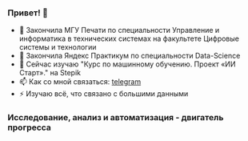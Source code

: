 ### Привет! 👋

- 🔭 Закончила МГУ Печати по специальности Управление и информатика в технических системах на факультете Цифровые системы и технологии
- 🔭 Закончила Яндекс Практикум по специальности Data-Science
- 🌱 Сейчас изучаю "Курс по машинному обучению. Проект «ИИ Старт»." на Stepik
- 📫 Как со мной связаться: [telegram](https://t.me/lyubachka1)
- ⚡ Изучаю всё, что связано с большими данными
### Исследование, анализ и автоматизация - двигатель прогресса
